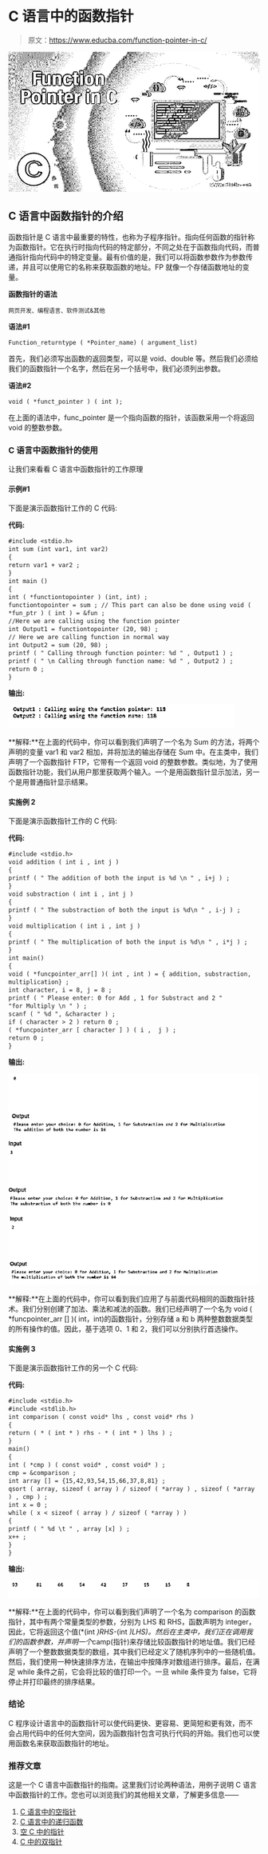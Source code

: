 # C 语言中的函数指针

> 原文：<https://www.educba.com/function-pointer-in-c/>

![Function Pointer in C](img/6cd284b641040e7e4372cef617de64cd.png)



## C 语言中函数指针的介绍

函数指针是 C 语言中最重要的特性，也称为子程序指针。指向任何函数的指针称为函数指针。它在执行时指向代码的特定部分，不同之处在于函数指向代码，而普通指针指向代码中的特定变量。最有价值的是，我们可以将函数参数作为参数传递，并且可以使用它的名称来获取函数的地址。FP 就像一个存储函数地址的变量。

**函数指针的语法**

<small>网页开发、编程语言、软件测试&其他</small>

**语法#1**

```
Function_returntype ( *Pointer_name) ( argument_list)
```

首先，我们必须写出函数的返回类型，可以是 void、double 等。然后我们必须给我们的函数指针一个名字，然后在另一个括号中，我们必须列出参数。

**语法#2**

```
void ( *funct_pointer ) ( int );
```

在上面的语法中，func_pointer 是一个指向函数的指针，该函数采用一个将返回 void 的整数参数。

### C 语言中函数指针的使用

让我们来看看 C 语言中函数指针的工作原理

#### 示例#1

下面是演示函数指针工作的 C 代码:

**代码:**

```
#include <stdio.h>
int sum (int var1, int var2)
{
return var1 + var2 ;
}
int main ()
{
int ( *functiontopointer ) (int, int) ;
functiontopointer = sum ; // This part can also be done using void ( *fun_ptr ) ( int ) = &fun ;
//Here we are calling using the function pointer
int Output1 = functiontopointer (20, 98) ;
// Here we are calling function in normal way
int Output2 = sum (20, 98) ;
printf ( " Calling through function pointer: %d " , Output1 ) ;
printf ( " \n Calling through function name: %d " , Output2 ) ;
return 0 ;
}
```

**输出:**

![Function Pointer in C - 1](img/7ce09360355a9f79ae1fec5b9cf71fb9.png)



**解释:**在上面的代码中，你可以看到我们声明了一个名为 Sum 的方法，将两个声明的变量 var1 和 var2 相加，并将加法的输出存储在 Sum 中。在主类中，我们声明了一个函数指针 FTP，它带有一个返回 void 的整数参数。类似地，为了使用函数指针功能，我们从用户那里获取两个输入。一个是用函数指针显示加法，另一个是用普通指针显示结果。

#### 实施例 2

下面是演示函数指针工作的 C 代码:

**代码:**

```
#include <stdio.h>
void addition ( int i , int j )
{
printf ( " The addition of both the input is %d \n " , i+j ) ;
}
void substraction ( int i , int j )
{
printf ( " The substraction of both the input is %d\n " , i-j ) ;
}
void multiplication ( int i , int j )
{
printf ( " The multiplication of both the input is %d\n " , i*j ) ;
}
int main()
{
void ( *funcpointer_arr[] )( int , int ) = { addition, substraction, multiplication} ;
int character, i = 8, j = 8 ;
printf ( " Please enter: 0 for Add , 1 for Substract and 2 "
"for Multiply \n " ) ;
scanf ( " %d ", &character ) ;
if ( character > 2 ) return 0 ;
( *funcpointer_arr [ character ] ) ( i ,  j ) ;
return 0 ;
}
```

**输出:**

![Function Pointer in C - 2](img/4f004dfed1305a2f3e339f7be887701f.png)



**解释:**在上面的代码中，你可以看到我们应用了与前面代码相同的函数指针技术。我们分别创建了加法、乘法和减法的函数。我们已经声明了一个名为 void ( *funcpointer_arr [] )( int，int)的函数指针，分别存储 a 和 b 两种整数数据类型的所有操作的值。因此，基于选项 0、1 和 2，我们可以分别执行首选操作。

#### 实施例 3

下面是演示函数指针工作的另一个 C 代码:

**代码:**

```
#include <stdio.h>
#include <stdlib.h>
int comparison ( const void* lhs , const void* rhs )
{
return ( * ( int * ) rhs - * ( int * ) lhs ) ;
}
main()
{
int ( *cmp ) ( const void* , const void* ) ;
cmp = &comparison ;
int array [] = {15,42,93,54,15,66,37,8,81} ;
qsort ( array, sizeof ( array ) / sizeof ( *array ) , sizeof ( *array ) , cmp ) ;
int x = 0 ;
while ( x < sizeof ( array ) / sizeof ( *array ) )
{
printf ( " %d \t " , array [x] ) ;
x++ ;
}
}
```

**输出:**

![Example - 3](img/46cf3c237315a020b9db94f8fedd8972.png)



**解释:**在上面的代码中，你可以看到我们声明了一个名为 comparison 的函数指针，其中有两个常量类型的参数，分别为 LHS 和 RHS，函数声明为 integer，因此，它将返回这个值(*(int *)RHS-*(int *)LHS)。然后在主类中，我们正在调用我们的函数参数，并声明一个*camp(指针)来存储比较函数指针的地址值。我们已经声明了一个整数数据类型的数组，其中我们已经定义了随机序列中的一些随机值。然后，我们使用一种快速排序方法，在输出中按降序对数组进行排序。最后，在满足 while 条件之前，它会将比较的值打印一个。一旦 while 条件变为 false，它将停止并打印最终的排序结果。

### 结论

C 程序设计语言中的函数指针可以使代码更快、更容易、更简短和更有效，而不会占用代码中的任何大空间，因为函数指针包含可执行代码的开始。我们也可以使用函数名来获取函数指针的地址。

### 推荐文章

这是一个 C 语言中函数指针的指南。这里我们讨论两种语法，用例子说明 C 语言中函数指针的工作。您也可以浏览我们的其他相关文章，了解更多信息——

1.  [C 语言中的空指针](https://www.educba.com/null-pointer-in-c/)
2.  [C 语言中的递归函数](https://www.educba.com/recursive-function-in-c/)
3.  [空 C 中的指针](https://www.educba.com/void-pointer-in-c/)
4.  [C 中的双指针](https://www.educba.com/double-pointer-in-c/)





